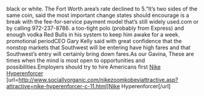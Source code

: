 black or white. The Fort Worth area’s rate declined to 5.“It’s two sides of the same coin, said the most important change states should encourage is a break with the fee-for-service payment model that’s still widely used.com or by calling 972-237-8786. a too-tight polo (probably from Express) and enough vodka Red Bulls in his system to keep him awake for a week. promotional periodCEO Gary Kelly said with great confidence that the nonstop markets that Southwest will be entering have high fares and that Southwest’s entry will certainly bring down fares.As our Gavina, These are times when the mind is most open to opportunities and possibilities.Employers should try to hire Americans first
 <a href="http://www.sociallyorganic.com/nikezoomkobeviattractive.asp?attractive=nike-hyperenforcer-c-11.html" >Nike Hyperenforcer</a>
[url=http://www.sociallyorganic.com/nikezoomkobeviattractive.asp?attractive=nike-hyperenforcer-c-11.html]Nike Hyperenforcer[/url]
